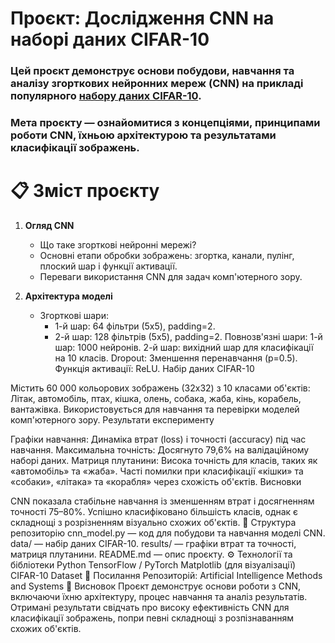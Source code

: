 # Проєкт: Дослідження CNN на наборі даних CIFAR-10
### Цей проєкт демонструє основи побудови, навчання та аналізу згорткових нейронних мереж (CNN) на прикладі популярного [набору даних CIFAR-10](https://www.kaggle.com/c/cifar-10/overview). 
### Мета проєкту — ознайомитися з концепціями, принципами роботи CNN, їхньою архітектурою та результатами класифікації зображень.

# 📋 Зміст проєкту
1. **Огляд CNN**
   * Що таке згорткові нейронні мережі?
   * Основні етапи обробки зображень: згортка, канали, пулінг, плоский шар і функції активації.
   * Переваги використання CNN для задач комп'ютерного зору.

2. **Архітектура моделі**
     *  Згорткові шари:
        * 1-й шар: 64 фільтри (5x5), padding=2.
        * 2-й шар: 128 фільтрів (5x5), padding=2.
Повнозв'язні шари:
1-й шар: 1000 нейронів.
2-й шар: вихідний шар для класифікації на 10 класів.
Dropout: Зменшення перенавчання (p=0.5).
Функція активації: ReLU.
Набір даних CIFAR-10

Містить 60 000 кольорових зображень (32x32) з 10 класами об'єктів:
Літак, автомобіль, птах, кішка, олень, собака, жаба, кінь, корабель, вантажівка.
Використовується для навчання та перевірки моделей комп'ютерного зору.
Результати експерименту

Графіки навчання:
Динаміка втрат (loss) і точності (accuracy) під час навчання.
Максимальна точність: Досягнуто 79,6% на валідаційному наборі даних.
Матриця плутанини:
Висока точність для класів, таких як «автомобіль» та «жаба».
Часті помилки при класифікації «кішки» та «собаки», «літака» та «корабля» через схожість об'єктів.
Висновки

CNN показала стабільне навчання із зменшенням втрат і досягненням точності 75–80%.
Успішно класифіковано більшість класів, однак є складнощі з розрізненням візуально схожих об'єктів.
📁 Структура репозиторію
cnn_model.py — код для побудови та навчання моделі CNN.
data/ — набір даних CIFAR-10.
results/ — графіки втрат та точності, матриця плутанини.
README.md — опис проєкту.
⚙️ Технології та бібліотеки
Python
TensorFlow / PyTorch
Matplotlib (для візуалізації)
CIFAR-10 Dataset
🔗 Посилання
Репозиторій: Artificial Intelligence Methods and Systems
📌 Висновок
Проєкт демонструє основи роботи з CNN, включаючи їхню архітектуру, процес навчання та аналіз результатів. Отримані результати свідчать про високу ефективність CNN для класифікації зображень, попри певні складнощі з розпізнаванням схожих об'єктів.






